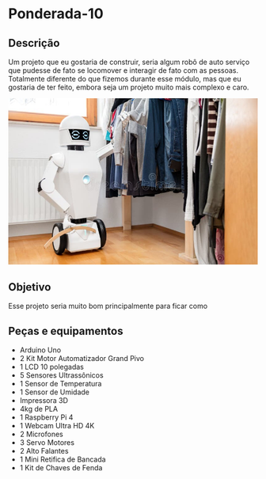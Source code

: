 # Ponderada-10

## Descrição

Um projeto que eu gostaria de construir, seria algum robô de auto serviço que pudesse de fato se locomover e interagir de fato com as pessoas. Totalmente diferente do que fizemos durante esse módulo, mas que eu gostaria de ter feito, embora seja um projeto muito mais complexo e caro.

![1702836043797](image/README/1702836043797.png)

## Objetivo

Esse projeto seria muito bom principalmente para ficar como 

## Peças e equipamentos

- Arduino Uno
- 2 Kit Motor Automatizador Grand Pivo
- 1 LCD 10 polegadas
- 5 Sensores Ultrassônicos
- 1 Sensor de Temperatura
- 1 Sensor de Umidade
- Impressora 3D
- 4kg de PLA
- 1 Raspberry Pi 4
- 1 Webcam Ultra HD 4K
- 2 Microfones
- 3 Servo Motores
- 2 Alto Falantes
- 1 Mini Retifica de Bancada
- 1 Kit de Chaves de Fenda